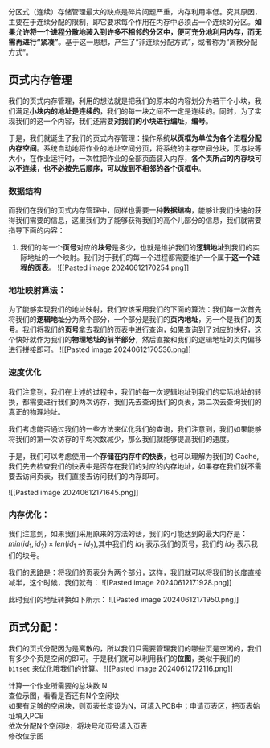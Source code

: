分区式（连续）存储管理最大的缺点是碎片问题严重，内存利用率低。究其原因，主要在于连续分配的限制，即它要求每个作用在内存中必须占一个连续的分区。**如果允许将一个进程分散地装入到许多不相邻的分区中，便可充分地利用内存，而无需再进行“紧凑”**。基于这一思想，产生了“非连续分配方式”，或者称为“离散分配方式”。

## 页式内存管理
我们的页式内存管理，利用的想法就是把我们的原本的内容划分为若干个小块，我们满足**小块内的地址是连续的**，我们的每一块之间不一定是连续的。同时，为了实现我们的这一个内容，我们还需要**对我们的小块进行编址，编号**。

于是，我们就诞生了我们的页式内存管理：操作系统**以页框为单位为各个进程分配内存空间**。系统自动地将作业的地址空间分页，将系统的主存空间分块，页与块等大小，在作业运行时，一次性把作业的全部页面装入内存，**各个页所占的内存块可以不连续，也不必按先后顺序，可以放到不相邻的各个页框中**。
### 数据结构
而我们在我们的页式内存管理中，同样也需要一种**数据结构**，能够让我们快速的获得我们需要的信息，这里我们为了能够获得我们的高个儿部分的信息，我们就需要指导下面的内容：
1. 我们的每一个**页号**对应的**块号**是多少，也就是维护我们的**逻辑地址**到我们的实际地址的一个映射。我们对于我们的每一个进程都需要维护一个属于**这一个进程的页表**。
![[Pasted image 20240612170254.png]]


### 地址映射算法：
为了能够实现我们的地址映射，我们应该采用我们的下面的算法：我们每一次首先将我们的**逻辑地址**分为两个部分，一个部分是我们的**页内地址**，另一个是我们的**页号**。我们将我们的**页号**拿去我们的页表中进行查询，如果查询到了对应的快好，这个快好就作为我们的**物理地址的前半部分**，然后直接和我们的逻辑地址的页内偏移进行拼接即可。
![[Pasted image 20240612170536.png]]

### 速度优化
我们注意到，我们在上述的过程中，我们的每一次逻辑地址到我们的实际地址的转换，都需要进行我们的两次访存，我们先去查询我们的页表，第二次去查询我们的真正的物理地址。

我们考虑能否通过我们的一些方法来优化我们的查询，我们注意到，我们如果能够将我们的第一次访存的平均次数减少，那么我们就能够提高我们的速度。

于是，我们可以考虑使用一个**存储在内存中的快表**，也可以理解为我们的 Cache, 我们先去检查我们的快表中是否存在我们的对应的内存地址，如果存在我们就不需要去访问页表，我们直接去访问我们的内存即可。

![[Pasted image 20240612171645.png]]

### 内存优化：
我们注意到，如果我们采用原来的方法的话，我们的可能达到的最大内存是：$min(id_{1},id_{2})\times len(id_{1}+id_{2})$,其中我们的 $id_{1}$ 表示我们的页号，我们的 $id_{2}$ 表示我们的块号。

我们的思路是：将我们的页表分为两个部分，这样，我们就可以将我们的长度直接减半，这个时候，我们就有：
![[Pasted image 20240612171928.png]]


此时我们的地址转换如下所示：
![[Pasted image 20240612171950.png]]

## 页式分配：
我们的页式分配因为是离散的，所以我们只需要管理我们的哪些页是空闲的，我们有多少个页是空闲的即可。于是我们就可以利用我们的**位图**，类似于我们的 `bitset` 来优化哦我们的计算。
![[Pasted image 20240612172116.png]]


计算一个作业所需要的总块数 N  
查位示图，看看是否还有N个空闲块  
如果有足够的空闲块，则页表长度设为N，可填入PCB中；申请页表区，把页表始址填入PCB  
依次分配N个空闲块，将块号和页号填入页表  
修改位示图

